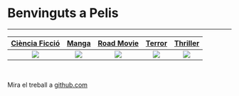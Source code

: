 # Benvinguts a Pelis
***
[Ciència Ficció](ciencia_ficcio.md) |  [Manga](manga.md)     |  [Road Movie](road_movie.md) |  [Terror](terror.md)                   |  [Thriller](thriller.md)
:----------------------------------:|:----------------------:|:----------------------------:|:--------------------------------------:|:-------------------------:
![](/img/starwars.png)              |  ![](/img/akira.jpg)   | ![](/img/madmax.jpg)         |  ![](/img/nightmare-on-elm-street.jpg) |  ![](/img/psicho.jpg)

<br>

Mira el treball a [github.com](https://github.com/jordiiiiii/pelis)

<!-- For full documentation visit [mkdocs.org](https://www.mkdocs.org).

## Commands

* `mkdocs new [dir-name]` - Create a new project.
* `mkdocs serve` - Start the live-reloading docs server.
* `mkdocs build` - Build the documentation site.
* `mkdocs -h` - Print help message and exit.

## Project layout

    mkdocs.yml    # The configuration file.
    docs/
        index.md  # The documentation homepage.
        ...       # Other markdown pages, images and other files. -->